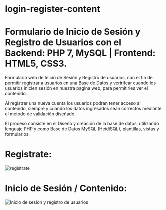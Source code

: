 # login-register-content
Formulario de Inicio de Sesión y Registro de Usuarios con el Backend: PHP 7, MySQL | Frontend: HTML5, CSS3.
========================
Formulario web de Inicio de Sesión y Registro de usuarios, con el fin de permitir registrar a usuarios en una Base de Datos y veririfcar cuando los usuarios inicien sesión en nuestra pagina web, para permitirles ver el contenido.

Al registrar una nueva cuenta los usuarios podran tener acceso al contenido, siempre y cuando los datos ingresados sean correctos mediante el metodo de validación diseñado.

El proceso consiste en el Diseño y creación de la base de datos, utilizando lenguaje PHP y como Base de Datos MySQL (HeidiSQL), plantillas, vistas y formularios. 

# Registrate:
![registrate](https://user-images.githubusercontent.com/66401629/85936208-4b9f7c00-b8c6-11ea-8ff3-7dd711bcd1f8.jpg)

# Inicio de Sesión / Contenido:
![Inicio de sesion y registro de usuarios](https://user-images.githubusercontent.com/66401629/85936210-50643000-b8c6-11ea-9eb4-1d2a6e93ec5e.jpg)
